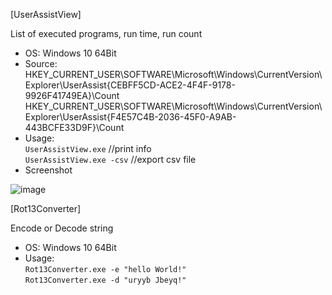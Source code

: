 [UserAssistView]  

List of executed programs, run time, run count  
- OS: Windows 10 64Bit
- Source: HKEY_CURRENT_USER\SOFTWARE\Microsoft\Windows\CurrentVersion\Explorer\UserAssist\{CEBFF5CD-ACE2-4F4F-9178-9926F41749EA}\Count  
HKEY_CURRENT_USER\SOFTWARE\Microsoft\Windows\CurrentVersion\Explorer\UserAssist\{F4E57C4B-2036-45F0-A9AB-443BCFE33D9F}\Count
- Usage:  
`UserAssistView.exe` //print info  
`UserAssistView.exe -csv` //export csv file  
- Screenshot  

![image](https://user-images.githubusercontent.com/69110090/94151565-85782280-feb5-11ea-8aff-972619165566.png)  


[Rot13Converter]  

Encode or Decode string  
- OS: Windows 10 64Bit
- Usage:  
`Rot13Converter.exe -e "hello World!"`  
`Rot13Converter.exe -d "uryyb Jbeyq!"`
